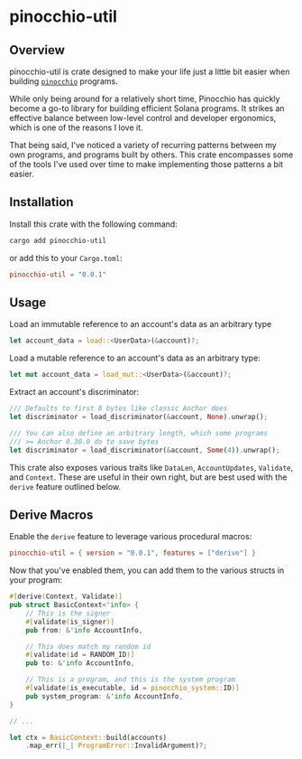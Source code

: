 # pinocchio-util

## Overview

pinocchio-util is crate designed to make your life just a little bit easier when building [`pinocchio`](https://crates.io/crates/pinocchio) programs.

While only being around for a relatively short time, Pinocchio has quickly become a go-to library for building efficient Solana programs. It strikes an effective balance between low-level control and developer ergonomics, which is one of the reasons I love it.

That being said, I've noticed a variety of recurring patterns between my own programs, and programs built by others. This crate encompasses some of the tools I've used over time to make implementing those patterns a bit easier.

## Installation

Install this crate with the following command:

```bash
cargo add pinocchio-util
```

or add this to your `Cargo.toml`:

```toml
pinocchio-util = "0.0.1"
```

## Usage

Load an immutable reference to an account's data as an arbitrary type

```rust
let account_data = load::<UserData>(&account)?;
```

Load a mutable reference to an account's data as an arbitrary type:

```rust
let mut account_data = load_mut::<UserData>(&account)?;
```

Extract an account's discriminator:

```rust
/// Defaults to first 8 bytes like classic Anchor does
let discriminator = load_discriminator(&account, None).unwrap();

/// You can also define an arbitrary length, which some programs
/// >= Anchor 0.30.0 do to save bytes
let discriminator = load_discriminator(&account, Some(4)).unwrap();
```

This crate also exposes various traits like `DataLen`, `AccountUpdates`, `Validate`, and `Context`. These are useful in their own right, but are best used with the `derive` feature outlined below.

## Derive Macros

Enable the `derive` feature to leverage various procedural macros:

```toml
pinocchio-util = { version = "0.0.1", features = ["derive"] }
```

Now that you've enabled them, you can add them to the various structs in your program:

```rust
#[derive(Context, Validate)]
pub struct BasicContext<'info> {
    // This is the signer
    #[validate(is_signer)]
    pub from: &'info AccountInfo,

    // This does match my random id
    #[validate(id = RANDOM_ID)]
    pub to: &'info AccountInfo,

    // This is a program, and this is the system program
    #[validate(is_executable, id = pinocchio_system::ID)]
    pub system_program: &'info AccountInfo,
}

// ...

let ctx = BasicContext::build(accounts)
    .map_err(|_| ProgramError::InvalidArgument)?;

```

